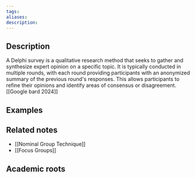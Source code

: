 ```yaml
---
tags: 
aliases: 
description:
---
```


## Description
A Delphi survey is a qualitative research method that seeks to gather and synthesize expert opinion on a specific topic. It is typically conducted in multiple rounds, with each round providing participants with an anonymized summary of the previous round's responses. This allows participants to refine their opinions and identify areas of consensus or disagreement. [[Google bard 2024]]

## Examples 


## Related notes 
- [[Nominal Group Technique]]
- [[Focus Groups]]

## Academic roots
